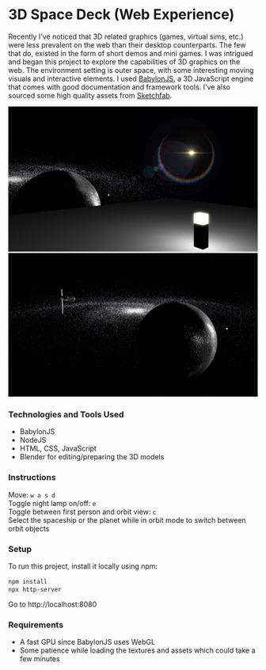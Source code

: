 # 3D Space Deck (Web Experience)

Recently I've noticed that 3D related graphics (games, virtual sims, etc.) were less prevalent on the web than their desktop counterparts. The few that do, existed in the form of short demos and mini games. I was intrigued and began this project to explore the capabilities of 3D graphics on the web. The environment setting is outer space, with some interesting moving visuals and interactive elements. I used [BabylonJS](https://www.babylonjs.com/), a 3D JavaScript engine that comes with good documentation and framework tools. I've also sourced some high quality assets from [Sketchfab](https://sketchfab.com/).

![Screenshot 1](screenshot1.png) ![Screenshot 2](screenshot2.png)

### Technologies and Tools Used
* BabylonJS
* NodeJS
* HTML, CSS, JavaScript
* Blender for editing/preparing the 3D models

### Instructions
Move: `w a s d`  
Toggle night lamp on/off: `e`  
Toggle between first person and orbit view: `c`  
Select the spaceship or the planet while in orbit mode to switch between orbit objects

### Setup
To run this project, install it locally using npm:  
```
npm install
npx http-server
```

Go to http://localhost:8080

### Requirements
* A fast GPU since BabylonJS uses WebGL
* Some patience while loading the textures and assets which could take a few minutes
